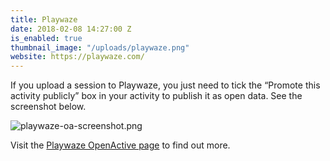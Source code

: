 ```yaml
---
title: Playwaze
date: 2018-02-08 14:27:00 Z
is_enabled: true
thumbnail_image: "/uploads/playwaze.png"
website: https://playwaze.com/
---
```


If you upload a session to Playwaze, you just need to tick the “Promote this activity publicly” box in your activity to publish it as open data. See the screenshot below.

![playwaze-oa-screenshot.png](/uploads/playwaze-oa-screenshot.png)

Visit the [Playwaze OpenActive page](http://app.playwaze.com/openactive) to find out more.